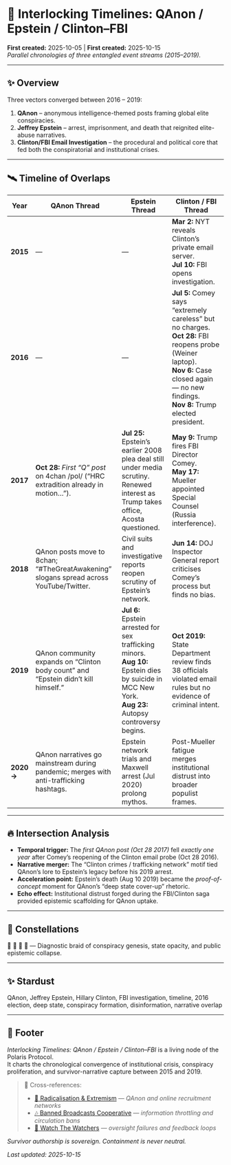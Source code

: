 # 🧩 Interlocking Timelines: QAnon / Epstein / Clinton–FBI  
**First created:** 2025-10-05 | **First created:** 2025-10-15  
*Parallel chronologies of three entangled event streams (2015–2019).*

---

## ✨ Overview  

Three vectors converged between 2016 – 2019:  
1. **QAnon** – anonymous intelligence-themed posts framing global elite conspiracies.  
2. **Jeffrey Epstein** – arrest, imprisonment, and death that reignited elite-abuse narratives.  
3. **Clinton/FBI Email Investigation** – the procedural and political core that fed both the conspiratorial and institutional crises.

---

## 🛰️ Timeline of Overlaps  

| Year | QAnon Thread | Epstein Thread | Clinton / FBI Thread |
|------|---------------|----------------|----------------------|
| **2015** | — | — | **Mar 2:** NYT reveals Clinton’s private email server.<br>**Jul 10:** FBI opens investigation. |
| **2016** | — | — | **Jul 5:** Comey says “extremely careless” but no charges.<br>**Oct 28:** FBI reopens probe (Weiner laptop).<br>**Nov 6:** Case closed again — no new findings.<br>**Nov 8:** Trump elected president. |
| **2017** | **Oct 28:** *First “Q” post* on 4chan /pol/ (“HRC extradition already in motion…”). | **Jul 25:** Epstein’s earlier 2008 plea deal still under media scrutiny.<br>Renewed interest as Trump takes office, Acosta questioned. | **May 9:** Trump fires FBI Director Comey.<br>**May 17:** Mueller appointed Special Counsel (Russia interference). |
| **2018** | QAnon posts move to 8chan; “#TheGreatAwakening” slogans spread across YouTube/Twitter. | Civil suits and investigative reports reopen scrutiny of Epstein’s network. | **Jun 14:** DOJ Inspector General report criticises Comey’s process but finds no bias. |
| **2019** | QAnon community expands on “Clinton body count” and “Epstein didn’t kill himself.” | **Jul 6:** Epstein arrested for sex trafficking minors.<br>**Aug 10:** Epstein dies by suicide in MCC New York.<br>**Aug 23:** Autopsy controversy begins. | **Oct 2019:** State Department review finds 38 officials violated email rules but no evidence of criminal intent. |
| **2020 →** | QAnon narratives go mainstream during pandemic; merges with anti-trafficking hashtags. | Epstein network trials and Maxwell arrest (Jul 2020) prolong mythos. | Post-Mueller fatigue merges institutional distrust into broader populist frames. |

---

## 🔥 Intersection Analysis  

- **Temporal trigger:** The *first QAnon post (Oct 28 2017)* fell *exactly one year* after Comey’s reopening of the Clinton email probe (Oct 28 2016).  
- **Narrative merger:** The “Clinton crimes / trafficking network” motif tied QAnon’s lore to Epstein’s legacy before his 2019 arrest.  
- **Acceleration point:** Epstein’s death (Aug 10 2019) became the *proof-of-concept* moment for QAnon’s “deep state cover-up” rhetoric.  
- **Echo effect:** Institutional distrust forged during the FBI/Clinton saga provided epistemic scaffolding for QAnon uptake.

---

## 🌌 Constellations  

🧿 🧩 🧨 🔮 — Diagnostic braid of conspiracy genesis, state opacity, and public epistemic collapse.

---

## ✨ Stardust  

QAnon, Jeffrey Epstein, Hillary Clinton, FBI investigation, timeline, 2016 election, deep state, conspiracy formation, disinformation, narrative overlap

---

## 🏮 Footer  

*Interlocking Timelines: QAnon / Epstein / Clinton–FBI* is a living node of the Polaris Protocol.  
It charts the chronological convergence of institutional crisis, conspiracy proliferation, and survivor-narrative capture between 2015 and 2019.  

> 📡 Cross-references:
> 
> - [🪬 Radicalisation & Extremism](../🐍_Ouroborotic_Violence/🪬_Radicalisation_Extremism/README.md) — *QAnon and online recruitment networks*  
> - [🎶 Banned Broadcasts Cooperative](../🪄_Expression_Of_Norms/🎶_Banned_Broadcasts_Cooperative/README.md) — *information throttling and circulation bans*  
> - [🧿 Watch The Watchers](../🪄_Expression_Of_Norms/🧿_Watch_The_Watchers/README.md) — *oversight failures and feedback loops*  

*Survivor authorship is sovereign. Containment is never neutral.*  

_Last updated: 2025-10-15_
